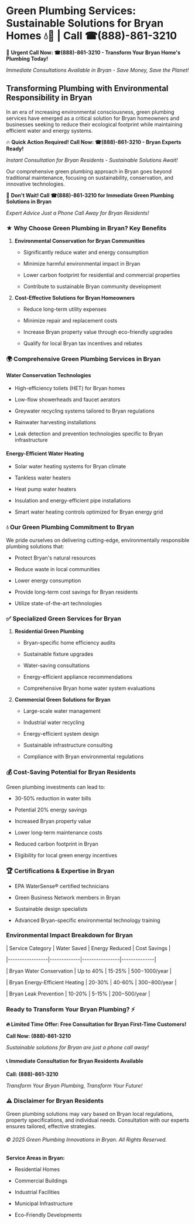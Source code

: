 # Green Plumbing Services: Sustainable Solutions for Bryan Homes 💧🌿 | Call ☎(888)-861-3210

🚨 **Urgent Call Now: ☎(888)-861-3210 - Transform Your Bryan Home's Plumbing Today!**
*Immediate Consultations Available in Bryan - Save Money, Save the Planet!*

## Transforming Plumbing with Environmental Responsibility in Bryan

In an era of increasing environmental consciousness, green plumbing services have emerged as a critical solution for Bryan homeowners and businesses seeking to reduce their ecological footprint while maintaining efficient water and energy systems. 

🔥 **Quick Action Required! Call Now: ☎(888)-861-3210 - Bryan Experts Ready!**
*Instant Consultation for Bryan Residents - Sustainable Solutions Await!*

Our comprehensive green plumbing approach in Bryan goes beyond traditional maintenance, focusing on sustainability, conservation, and innovative technologies.

🚨 **Don't Wait! Call ☎(888)-861-3210 for Immediate Green Plumbing Solutions in Bryan**
*Expert Advice Just a Phone Call Away for Bryan Residents!*

### ★ Why Choose Green Plumbing in Bryan? Key Benefits

1. **Environmental Conservation for Bryan Communities** 
   - Significantly reduce water and energy consumption
   - Minimize harmful environmental impact in Bryan
   - Lower carbon footprint for residential and commercial properties
   - Contribute to sustainable Bryan community development

2. **Cost-Effective Solutions for Bryan Homeowners** 
   - Reduce long-term utility expenses
   - Minimize repair and replacement costs
   - Increase Bryan property value through eco-friendly upgrades
   - Qualify for local Bryan tax incentives and rebates

### 🌍 Comprehensive Green Plumbing Services in Bryan

#### Water Conservation Technologies
- High-efficiency toilets (HET) for Bryan homes
- Low-flow showerheads and faucet aerators
- Greywater recycling systems tailored to Bryan regulations
- Rainwater harvesting installations
- Leak detection and prevention technologies specific to Bryan infrastructure

#### Energy-Efficient Water Heating
- Solar water heating systems for Bryan climate
- Tankless water heaters
- Heat pump water heaters
- Insulation and energy-efficient pipe installations
- Smart water heating controls optimized for Bryan energy grid

### 💧 Our Green Plumbing Commitment to Bryan

We pride ourselves on delivering cutting-edge, environmentally responsible plumbing solutions that:
- Protect Bryan's natural resources
- Reduce waste in local communities
- Lower energy consumption
- Provide long-term cost savings for Bryan residents
- Utilize state-of-the-art technologies

### ✅ Specialized Green Services for Bryan

1. **Residential Green Plumbing**
   - Bryan-specific home efficiency audits
   - Sustainable fixture upgrades
   - Water-saving consultations
   - Energy-efficient appliance recommendations
   - Comprehensive Bryan home water system evaluations

2. **Commercial Green Solutions for Bryan**
   - Large-scale water management
   - Industrial water recycling
   - Energy-efficient system design
   - Sustainable infrastructure consulting
   - Compliance with Bryan environmental regulations

### 💰 Cost-Saving Potential for Bryan Residents

Green plumbing investments can lead to:
- 30-50% reduction in water bills
- Potential 20% energy savings
- Increased Bryan property value
- Lower long-term maintenance costs
- Reduced carbon footprint in Bryan
- Eligibility for local green energy incentives

### 🏆 Certifications & Expertise in Bryan

- EPA WaterSense® certified technicians
- Green Business Network members in Bryan
- Sustainable design specialists
- Advanced Bryan-specific environmental technology training

### Environmental Impact Breakdown for Bryan

| Service Category | Water Saved | Energy Reduced | Cost Savings |
|-----------------|-------------|----------------|--------------|
| Bryan Water Conservation | Up to 40% | 15-25% | $500-$1000/year |
| Bryan Energy-Efficient Heating | 20-30% | 40-60% | $300-$800/year |
| Bryan Leak Prevention | 10-20% | 5-15% | $200-$500/year |

### Ready to Transform Your Bryan Plumbing? ⚡

**🔥 Limited Time Offer: Free Consultation for Bryan First-Time Customers!**

**Call Now: (888)-861-3210**
*Sustainable solutions for Bryan are just a phone call away!*

#### 📞 Immediate Consultation for Bryan Residents Available

**Call: (888)-861-3210**
*Transform Your Bryan Plumbing, Transform Your Future!*

### ⚠️ Disclaimer for Bryan Residents

Green plumbing solutions may vary based on Bryan local regulations, property specifications, and individual needs. Consultation with our experts ensures tailored, effective strategies.

###### © 2025 Green Plumbing Innovations in Bryan. All Rights Reserved.

**Service Areas in Bryan:** 
- Residential Homes
- Commercial Buildings
- Industrial Facilities
- Municipal Infrastructure
- Eco-Friendly Developments